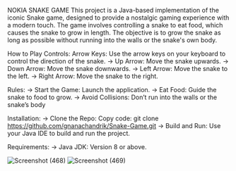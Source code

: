 NOKIA SNAKE GAME
This project is a Java-based implementation of the iconic Snake game, designed to provide a nostalgic gaming experience with a modern touch. 
The game involves controlling a snake to eat food, which causes the snake to grow in length.
The objective is to grow the snake as long as possible without running into the walls or the snake's own body.

How to Play
Controls:
Arrow Keys: Use the arrow keys on your keyboard to control the direction of the snake.
-> Up Arrow: Move the snake upwards.
-> Down Arrow: Move the snake downwards.
-> Left Arrow: Move the snake to the left.
-> Right Arrow: Move the snake to the right.

Rules:
-> Start the Game: Launch the application.
-> Eat Food: Guide the snake to food to grow.
-> Avoid Collisions: Don’t run into the walls or the snake’s body

Installation:
-> Clone the Repo:
    Copy code: git clone https://github.com/gnanachandrik/Snake-Game.git
-> Build and Run: Use your Java IDE to build and run the project.

Requirements:
-> Java JDK: Version 8 or above.

![Screenshot (468)](https://github.com/gnanachandrik/Snake-Game/assets/154501301/bd65b2fe-fd56-474c-979b-e1976608e167)
![Screenshot (469)](https://github.com/gnanachandrik/Snake-Game/assets/154501301/eef336c9-4e0c-4caa-9587-aba6031fedbd)
